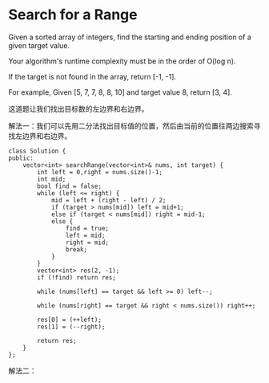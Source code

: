 Search for a Range
=================
Given a sorted array of integers, find the starting and ending position of a given target value.

Your algorithm's runtime complexity must be in the order of O(log n).

If the target is not found in the array, return [-1, -1].

For example,
Given [5, 7, 7, 8, 8, 10] and target value 8,
return [3, 4].

这道题让我们找出目标数的左边界和右边界。

解法一：我们可以先用二分法找出目标值的位置，然后由当前的位置往两边搜索寻找左边界和右边界。

```
class Solution {
public:
    vector<int> searchRange(vector<int>& nums, int target) {
        int left = 0,right = nums.size()-1;
        int mid;
        bool find = false;
        while (left <= right) {
            mid = left + (right - left) / 2;
            if (target > nums[mid]) left = mid+1;
            else if (target < nums[mid]) right = mid-1;
            else {
                find = true;
                left = mid;
                right = mid;
                break;
            }
        }
        vector<int> res(2, -1);
        if (!find) return res;

        while (nums[left] == target && left >= 0) left--;

        while (nums[right] == target && right < nums.size()) right++;

        res[0] = (++left);
        res[1] = (--right);

        return res;
    }
};
```
解法二：
